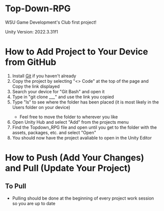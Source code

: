# Top-Down-RPG
WSU Game Development's Club first project!

Unity Version: 2022.3.31f1

# How to Add Project to Your Device from GitHub
<ol>
  <li>Install <a href = https://git-scm.com/downloads>Git</a> if you haven't already</li>
  <li>Copy the project by selecting "<> Code" at the top of the page and Copy the link displayed</li>
  <li>Search your device for "Git Bash" and open it</li>
  <li>Type in "git clone ___" and use the link you copied</li>
  <li>Type "ls" to see where the folder has been placed (it is most likely in the Users folder on your device)</li>
    <ul>
      <li>Feel free to move the folder to wherever you like</li>
    </ul>
  <li>Open Unity Hub and select "Add" from the projects menu</li>
  <li>Find the Topdown_RPG file and open until you get to the folder with the assets, packages, etc. and select "Open"</li>
  <li>You should now have the project avaliable to open in the Unity Editor</li>
</ol>

# How to Push (Add Your Changes) and Pull (Update Your Project)
## To Pull
<ul>
  <li>Pulling should be done at the beginning of every project work session so you are up to date</li>
</ul>

